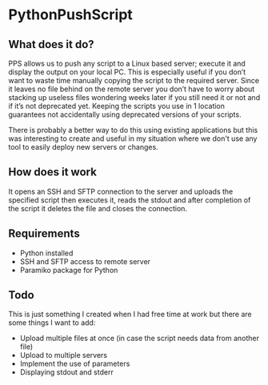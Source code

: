 # PythonPushScript
## What does it do?
PPS allows us to push any script to a Linux based server; execute it and display the output on your local PC. This is especially useful if
you don’t want to waste time manually copying the script to the required server. Since it leaves no file behind on the remote server you
don’t have to worry about stacking up useless files wondering weeks later if you still need it or not and if it’s not deprecated yet.
Keeping the scripts you use in 1 location guarantees not accidentally using deprecated versions of your scripts.

There is probably a better way to do this using existing applications but this was interesting to create and useful in my situation where
we don't use any tool to easily deploy new servers or changes.

## How does it work
It opens an SSH and SFTP connection to the server and uploads the specified script then executes it, reads the stdout and after completion of the script it deletes the file and closes the connection.

## Requirements
- Python installed
- SSH and SFTP access to remote server
- Paramiko package for Python

## Todo
This is just something I created when I had free time at work but there are some things I want to add:
- Upload multiple files at once (in case the script needs data from another file)
- Upload to multiple servers
- Implement the use of parameters
- Displaying stdout and stderr
